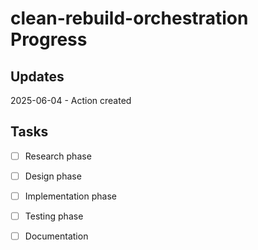 # clean-rebuild-orchestration Progress

## Updates

2025-06-04 - Action created

## Tasks

- [ ] Research phase
- [ ] Design phase
- [ ] Implementation phase
- [ ] Testing phase
- [ ] Documentation

